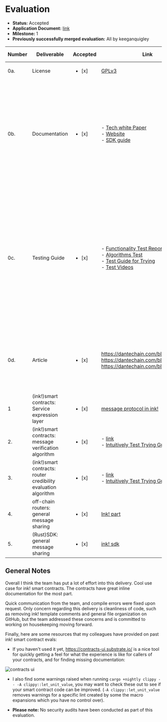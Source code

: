 # Evaluation

- **Status:** Accepted
- **Application Document:** [link](https://github.com/w3f/Grants-Program/blob/master/applications/Dante_Network.md)
- **Milestone:** 1
- **Previously successfully merged evaluation:** All by keeganquigley

| Number | Deliverable                                                    | Accepted               | Link                                                                                                                                                                                                                                                                                                                                                                                                                                                                    | Evaluation Notes                                                                                                                                                                                                                                                    |
| ------ | -------------------------------------------------------------- | ---------------------- | ----------------------------------------------------------------------------------------------------------------------------------------------------------------------------------------------------------------------------------------------------------------------------------------------------------------------------------------------------------------------------------------------------------------------------------------------------------------------- | ------------------------------------------------------------------------------------------------------------------------------------------------------------------------------------------------------------------------------------------------------------------- |
| 0a.    | License                                                        | <ul><li>[x] </li></ul> | [GPLv3](https://github.com/dantenetwork/protocol-stack-for-ink/blob/feature-evaluation/LICENSE)                                                                                                                                                                                                                                                                                                                                                                         |                                                                                                                                                                                                                                                                     |
| 0b.    | Documentation                                                  | <ul><li>[x] </li></ul> | - [Tech white Paper](https://github.com/dantenetwork/Pitch-Deck/blob/main/Dante%20Network%EF%BC%9AThe%20_Internet%20protocol%20stack_%20of%20Web3.pdf) <br> - [Website](https://www.dantechain.com/) <br> - [SDK guide](https://github.com/dantenetwork/ink-sdk)                                                                                                                                                                                                        | - White paper provides detailed descriptions of how the different components will work together. <br> - Website works nicely. <br> - SDK guide explains the call functions and includes examples.                                                                   |
| 0c.    | Testing Guide                                                  | <ul><li>[x] </li></ul> | - [Functionality Test Report](https://docs.google.com/document/d/1Mc_VorQ5m5GMMtNKhW_KcI60Pwx681Ur5rjMrp1s38k/edit?usp=sharing) <br> - [Algorithms Test](https://github.com/dantenetwork/protocol-stack-for-ink/tree/main/contracts/algorithm) <br> - [Test Guide for Trying](https://github.com/dantenetwork/cross-chain-demo/tree/main) <br> - [Test Videos](https://dante-network.oss-cn-hangzhou.aliyuncs.com/Prototype_Multichain_SmartContract_invocation%20.mp4) | - `Functionality Test Report` looks good. <br> - `Algorithms Test` runs successfully. <br> - Demo works successfully and all deployed contracts (`greeting`, `oscomputing`, `cross-chain`) run on both Shibuya testnet as well as local `substrate-contracts-node`. |
| 0d.    | Article                                                        | <ul><li>[x] </li></ul> | https://dantechain.com/blog/detail/101 <br> https://dantechain.com/blog/detail/103 <br> https://dantechain.com/blog/detail/109                                                                                                                                                                                                                                                                                                                                          | Articles provide detailed overview of Dante protocol stack and service presentation layer.                                                                                                                                                                          |
| 1      | (ink!)smart contracts: Service expression layer                | <ul><li>[x] </li></ul> | [message protocol in ink!](https://github.com/dantenetwork/message-ink/tree/develop)                                                                                                                                                                                                                                                                                                                                                                                    | Tests and compiles successfully on local --dev node.                                                                                                                                                                                                                |
| 2.     | (ink!)smart contracts: message verification algorithm          | <ul><li>[x] </li></ul> | - [link](https://github.com/dantenetwork/protocol-stack-for-ink/blob/c46af9610cd06b672226967f85d4c10351f787d0/contracts/cross-chain/lib.rs#L296) <br> - [Intuitively Test Trying Guide](https://github.com/dantenetwork/protocol-stack-for-ink/tree/main/contracts/algorithm#message-verification)                                                                                                                                                                      | Tests and compiles successfully on local --dev node.                                                                                                                                                                                                                |
| 3.     | (ink!)smart contracts: router credibility evaluation algorithm | <ul><li>[x] </li></ul> | - [link](https://github.com/dantenetwork/protocol-stack-for-ink/blob/c46af9610cd06b672226967f85d4c10351f787d0/contracts/cross-chain/lib.rs#L355) <br> - [Intuitively Test Trying Guide](https://github.com/dantenetwork/protocol-stack-for-ink/tree/main/contracts/algorithm#router-evaluation)                                                                                                                                                                         | Tests and compiles successfully on local --dev node.                                                                                                                                                                                                                |
| 4.     | off-chain routers: general message sharing                     | <ul><li>[x] </li></ul> | [Ink! part](https://github.com/dantenetwork/protocol-stack-for-ink/tree/green-leaf/leaf)                                                                                                                                                                                                                                                                                                                                                                                | Looks good.                                                                                                                                                                                                                                                         |
| 5.     | (Rust)SDK: general message sharing                             | <ul><li>[x] </li></ul> | [ink! sdk](https://github.com/dantenetwork/ink-sdk)                                                                                                                                                                                                                                                                                                                                                                                                                     | Looks good.                                                                                                                                                                                                                                                         |

## General Notes

Overall I think the team has put a lot of effort into this delivery. Cool use case for ink! smart contracts. The contracts have great inline documentation for the most part.

Quick communication from the team, and compile errors were fixed upon request. Only concern regarding this delivery is cleanliness of code, such as removing ink! template comments and general file organization on GitHub, but the team addressed these concerns and is committed to working on housekeeping moving forward.

Finally, here are some resources that my colleagues have provided on past ink! smart contract evals:

- If you haven't used it yet, https://contracts-ui.substrate.io/ is a nice tool for quickly getting a feel for what the experience is like for callers of your contracts, and for finding missing documentation:

![contracts ui](https://user-images.githubusercontent.com/35080151/186529509-2dcd1da1-0b70-4033-8380-341660aa6f01.png)

- I also find some warnings raised when running `cargo +nightly clippy -- -A clippy::let_unit_value`, you may want to check these out to see if your smart contract code can be improved. (`-A clippy::let_unit_value` removes warnings for a specific lint created by some the macro expansions which you have no control over).

- **Please note:** No security audits have been conducted as part of this evaluation.

